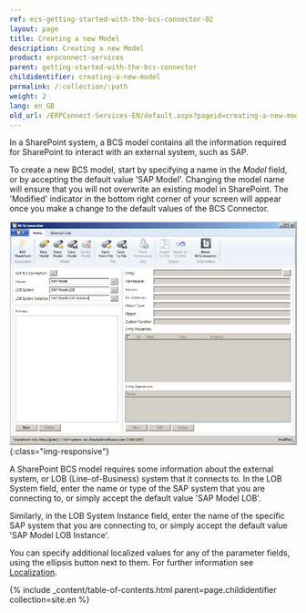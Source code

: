 ```yaml
---
ref: ecs-getting-started-with-the-bcs-connector-02
layout: page
title: Creating a new Model
description: Creating a new Model
product: erpconnect-services
parent: getting-started-with-the-bcs-connector
childidentifier: creating-a-new-model
permalink: /:collection/:path
weight: 2
lang: en_GB
old_url: /ERPConnect-Services-EN/default.aspx?pageid=creating-a-new-model
---
```


In a SharePoint system, a BCS model contains all the information required for SharePoint to interact with an external system, such as SAP.

To create a new BCS model, start by specifying a name in the *Model*  field, or by accepting the default value 'SAP Model'. Changing the model name will ensure that you will not overwrite an existing model in SharePoint. The 'Modified' indicator in the bottom right corner of your screen will appear once you make a change to the default values of the BCS Connector.

![BCS-Generic-New-Model](/img/content/BCS-Generic-New-Model.png){:class="img-responsive"}

A SharePoint BCS model requires some information about the external system, or LOB (Line-of-Business) system that it connects to. In the LOB System field, enter the name or type of the SAP system that you are connecting to, or simply accept the default value 'SAP Model LOB'. 

Similarly, in the LOB System Instance field, enter the name of the specific SAP system that you are connecting to, or simply accept the default value 'SAP Model LOB Instance'. 

You can specify additional localized values for any of the parameter fields, using the ellipsis button next to them. For further information see [Localization](./creating-a-new-model/localization).


{% include _content/table-of-contents.html parent=page.childidentifier collection=site.en %}